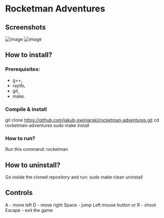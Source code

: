 # Rocketman Adventures
## Screenshots
![image](https://github.com/jakub-swiniarski/rocketman-adventures/assets/77209709/b219e0ed-07e4-4cff-a482-81aa55bbc8d5)
![image](https://github.com/jakub-swiniarski/rocketman-adventures/assets/77209709/09a652b3-0355-493a-b2d8-a47b17cc2aaa)

## How to install?
### Prerequisites:
- g++,
- raylib,
- git,
- make.

### Compile & install
git clone https://github.com/jakub-swiniarski/rocketman-adventures.git
cd rocketman-adventures
sudo make install

### How to run?
Run this command: rocketman

## How to uninstall?
Go inside the cloned repository and run:
sudo make clean uninstall

## Controls
A - move left
D - move right
Space - jump
Left mouse button or R - shoot
Escape - exit the game
